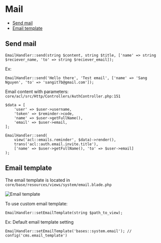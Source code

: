 # Mail

- [Send mail](#send_mail)
- [Email template](#email_template)

<a name="send_mail"></a>
## Send mail

    EmailHandler::send(string $content, string $title, ['name' => string $reciever_name, 'to' => string $reciever_email]);

Ex:

    EmailHandler::send('Hello there', 'Test email', ['name' => 'Sang Nguyen', 'to' => 'sangit7b@gmail.com']);
    
Email content with parameters: `core/acl/src/Http/Controllers/AuthController.php:151`

    $data = [
        'user' => $user->username,
        'token' => $reminder->code,
        'name' => $user->getFullName(),
        'email' => $user->email,
    ];
    
    EmailHandler::send(
        view('acl::emails.reminder', $data)->render(), 
        trans('acl::auth.email.invite.title'),
        ['name' => $user->getFullName(), 'to' => $user->email]
    );
    
<a name="email_template"></a>
## Email template

The email template is located in `core/base/resources/views/system/email.blade.php`

![Email template](https://lh3.googleusercontent.com/fmPrvfxFNT_3BmjKLyrWpxDGdO8qhVOKiNmj7jllWj-uIwpq6AyCagkf1_AFsTetp68Edi00cRnZyfaaEuCnpyTr1eymGGjBkrR5fuIyID32M0SLsaa5KG4vnZNMVhynbEqPiB2v9rbOrS-plAXBE1mn1dzlfabajNey93fp8z13UoKVZEnp3Mrm5tLJY1vK01IHIAbPyZevkMifK1u0-Qr8ORgu1TFJ0c_EMuYSPpzi8g1IePJuANgUpy_4vFdUr8G0LAx3XqXe0XXbHVWBLAVBJ4B1vEJGmSHf4mL_vR7W9ualcyjdJUXmAdt8RheQLvdu3IjkDQp_867D18vheY0k5C1-O3ttE4iV8Jr8PGx4YLgO3ktPKW14CFZYuKggogEpErM0sYPiX7F0msZz8aUNlVru6iuEybiFKl_lOE2JW4IhREcnwKSFtZlmkG5uJ6aQMyuGihi-9gMZZo8p9ACagy2HqFh2D0fYGz29JwJ9eYlxFNPNypcWZM3_0mQ6EdhboJLWtJmZiB9sstorKTx0fPORdQm6euIZyvlgscJt0VHmJMuZ6oQQpX-lEKwkQ2-9u0CN9EUnZK8v7fEiYLVRaCPdOU6TSjWZ9Mck4ELHfYutN8KZ=w2560-h1670-no)

To use custom email template:

    EmailHandler::setEmailTemplate(string $path_to_view);
    
Ex: Default email template setting

    EmailHandler::setEmailTemplate('bases::system.email'); // config('cms.email_template')